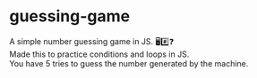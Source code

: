 # guessing-game
A simple number guessing game in JS. :desktop_computer::hash::question:<br>
Made this to practice conditions and loops in JS.<br>
You have 5 tries to guess the number generated by the machine.
